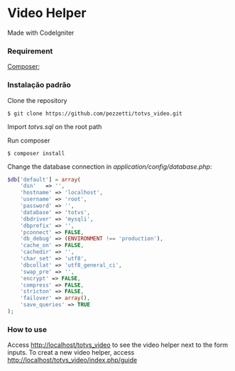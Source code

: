 # Video Helper  #


Made with CodeIgniter

### Requirement
[Composer](https://getcomposer.org/download/);

### Instalação padrão
Clone the repository
``` ssh
$ git clone https://github.com/pezzetti/totvs_video.git 
```
Import *totvs.sql* on the root path 

Run composer
``` ssh
$ composer install
```
Change the database connection in *application/config/database.php*:

``` php
$db['default'] = array(
	'dsn'	=> '',
	'hostname' => 'localhost',
	'username' => 'root',
	'password' => '',
	'database' => 'totvs',
	'dbdriver' => 'mysqli',
	'dbprefix' => '',
	'pconnect' => FALSE,
	'db_debug' => (ENVIRONMENT !== 'production'),
	'cache_on' => FALSE,
	'cachedir' => '',
	'char_set' => 'utf8',
	'dbcollat' => 'utf8_general_ci',
	'swap_pre' => '',
	'encrypt' => FALSE,
	'compress' => FALSE,
	'stricton' => FALSE,
	'failover' => array(),
	'save_queries' => TRUE
);
```
### How to use
Access [http://localhost/totvs_video](http://localhost/totvs_video) to see the video helper next to the form inputs.
To creat a new video helper, access [http://localhost/totvs_video/index.php/guide](http://localhost/totvs_video/index.php/guide)



